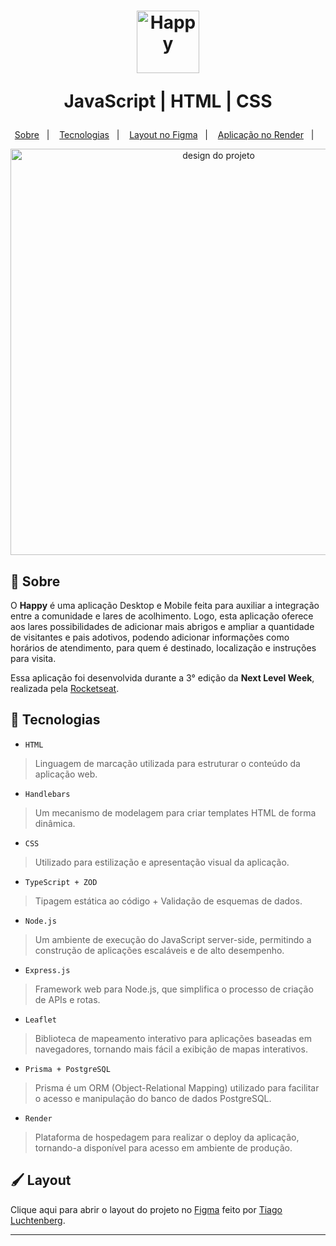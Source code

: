 <h1 align="center">
  <img alt="Happy" src="./.github/logo.svg" height="100px" />
  <p>JavaScript | HTML | CSS</p>
</h1>

<p align="center">
  <a href="#bookmark-sobre">Sobre</a>&nbsp;&nbsp;&nbsp;|&nbsp;&nbsp;&nbsp;
  <a href="#rocket-tecnologias">Tecnologias</a>&nbsp;&nbsp;&nbsp;|&nbsp;&nbsp;&nbsp;
  <a href="#paintbrush-layout">Layout no Figma</a>&nbsp;&nbsp;&nbsp;|&nbsp;&nbsp;&nbsp;
  <a href="https://happy-app-andre-horman.onrender.com">Aplicação no Render</a>&nbsp;&nbsp;&nbsp;|&nbsp;&nbsp;&nbsp;
</p>

<p align="center">
  <img alt="design do projeto" width="650px" src="./.github/mockup.png" />
<p>


## :bookmark: Sobre

O **Happy** é uma aplicação Desktop e Mobile feita para auxiliar a integração entre a comunidade e lares de acolhimento. Logo, esta aplicação oferece aos lares possibilidades de adicionar mais abrigos e ampliar a quantidade de visitantes e pais adotivos, podendo adicionar informações como horários de atendimento, para quem é destinado, localização e instruções para visita.
  
Essa aplicação foi desenvolvida durante a 3° edição da **Next Level Week**, realizada pela [Rocketseat](https://rocketseat.com.br/).


## :rocket: Tecnologias

  - `HTML`
  > Linguagem de marcação utilizada para estruturar o conteúdo da aplicação web.
  - `Handlebars`
  > Um mecanismo de modelagem para criar templates HTML de forma dinâmica.
  - `CSS`
  > Utilizado para estilização e apresentação visual da aplicação.
  - `TypeScript + ZOD`
  > Tipagem estática ao código + Validação de esquemas de dados.
  - `Node.js`
  > Um ambiente de execução do JavaScript server-side, permitindo a construção de aplicações escaláveis e de alto desempenho.
  - `Express.js`
  > Framework web para Node.js, que simplifica o processo de criação de APIs e rotas.
  - `Leaflet`
  >  Biblioteca de mapeamento interativo para aplicações baseadas em navegadores, tornando mais fácil a exibição de mapas interativos.
  - `Prisma + PostgreSQL`
  > Prisma é um ORM (Object-Relational Mapping) utilizado para facilitar o acesso e manipulação do banco de dados PostgreSQL.
  - `Render`
  > Plataforma de hospedagem para realizar o deploy da aplicação, tornando-a disponível para acesso em ambiente de produção.


## :paintbrush: Layout

Clique aqui para abrir o layout do projeto no [Figma](https://www.figma.com/file/0o6IOVcmfEhtO4ZJM7xL27/Project-Happy---NLW%233?node-id=0%3A1) feito por [Tiago Luchtenberg](https://www.instagram.com/tiagoluchtenberg/).

---
